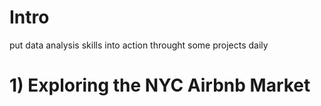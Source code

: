 # Intro
put data analysis skills into action throught some projects daily 
# 1) Exploring the NYC Airbnb Market
  
